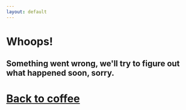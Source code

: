 ```yaml
---
layout: default
---
```


# Whoops!
## Something went wrong, we'll try to figure out what happened soon, sorry.

# [Back to coffee](/index)